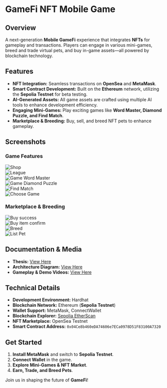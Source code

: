 # GameFi NFT Mobile Game

## Overview
A next-generation **Mobile GameFi** experience that integrates **NFTs** for gameplay and transactions. Players can engage in various mini-games, breed and trade virtual pets, and buy in-game assets—all powered by blockchain technology.

## Features
- **NFT Integration:** Seamless transactions on **OpenSea** and **MetaMask**.
- **Smart Contract Development:** Built on the **Ethereum** network, utilizing the **Sepolia Testnet** for beta testing.
- **AI-Generated Assets:** All game assets are crafted using multiple AI tools to enhance development efficiency.
- **Engaging Mini-Games:** Play exciting games like **Word Master, Diamond Puzzle, and Find Match**.
- **Marketplace & Breeding:** Buy, sell, and breed NFT pets to enhance gameplay.

## Screenshots
### Game Features
![Shop](https://github.com/user-attachments/assets/620e5536-3ca0-47b6-a6b1-004c8f5f6b43)  
![League](https://github.com/user-attachments/assets/af4fbdf7-ee98-48b2-a4d0-510720b463bb)  
![Game Word Master](https://github.com/user-attachments/assets/d5d9e5ab-e755-420d-aeb1-e3803205694e)  
![Game Diamond Puzzle](https://github.com/user-attachments/assets/8fe2c91e-2e30-40c3-a27f-73ae0d5a7d63)  
![Find Match](https://github.com/user-attachments/assets/656de659-c847-4f32-9fa1-980198f3330b)  
![Choose Game](https://github.com/user-attachments/assets/1688d2b7-0995-4ad0-9276-d89e60183fce)  

### Marketplace & Breeding
![Buy success](https://github.com/user-attachments/assets/cb798218-729e-4377-966d-ba9d66fca972)  
![Buy item confirm](https://github.com/user-attachments/assets/2fe32f87-4e2c-417a-a508-0deb5b7c0e52)  
![Breed](https://github.com/user-attachments/assets/22ea1f03-ff9e-4d8c-a637-4b0e11a3a71b)  
![List Pet](https://github.com/user-attachments/assets/302e6971-5a1f-488d-ad1a-5c4c6a8cf712)  

## Documentation & Media
- **Thesis:** [View Here](https://drive.google.com/file/d/1mmq1V7dmwvDPcXIhKPesUFv67VqSOuTX/view?usp=drive_link)
- **Architecture Diagram:** [View Here](https://drive.google.com/file/d/1nKIh5TDcrK0B4plxI4cGWkxq3fmUEibE/view?usp=drive_link)
- **Gameplay & Demo Videos:** [View Here](https://drive.google.com/drive/folders/1LRXgF8tQh-oXCp7I_D-1KG4VCnlYdoRN?usp=drive_link)

## Technical Details
- **Development Environment:** Hardhat
- **Blockchain Network:** Ethereum (**Sepolia Testnet**)
- **Wallet Support:** MetaMask, ConnectWallet
- **Blockchain Explorer:** [Sepolia EtherScan](https://sepolia.etherscan.io)
- **NFT Marketplace:** OpenSea Testnet
- **Smart Contract Address:** `0x04Ce8b460eDA74606e7ECa0978D51F83100A7320`

## Get Started
1. **Install MetaMask** and switch to **Sepolia Testnet**.
2. **Connect Wallet** in the game.
3. **Explore Mini-Games & NFT Market**.
4. **Earn, Trade, and Breed Pets**.

Join us in shaping the future of **GameFi**!

